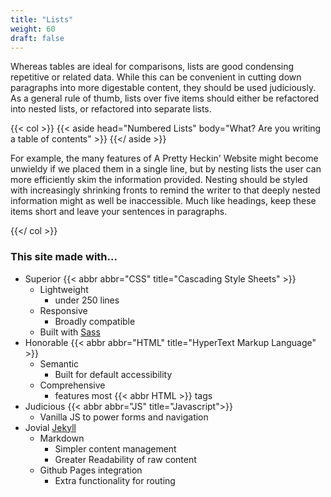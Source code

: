 ```yaml
---
title: "Lists"
weight: 60
draft: false
---
```


Whereas tables are ideal for comparisons, lists are good condensing repetitive or related data. While this
can be convenient in cutting down paragraphs into more digestable content, they should be used
judiciously. As a general rule of thumb, lists over five items should either be refactored into nested
lists, or refactored into separate lists.

{{< col >}}
    {{< aside head="Numbered Lists" body="What? Are you writing a table of contents" >}}
    {{</ aside >}}
    <p>
        For example, the many features of A Pretty Heckin' Website might become unwieldy if we placed them in a
        single line, but by nesting lists the user can more efficiently skim the information provided. Nesting
        should be styled with increasingly shrinking fronts to remind the writer to that deeply nested information
        might as well be inaccessible. Much like headings, keep these items short and leave your sentences in
        paragraphs.
    </p>
{{</ col >}}


### This site made with...

* Superior {{< abbr abbr="CSS" title="Cascading Style Sheets" >}}
    * Lightweight
        * under 250 lines
    * Responsive
        * Broadly compatible 
    * Built with [Sass](https://sass-lang.com/)
* Honorable {{< abbr abbr="HTML" title="HyperText Markup Language" >}}
    * Semantic
        * Built for default accessibility
    * Comprehensive
        * features most {{< abbr HTML >}} tags
* Judicious {{< abbr abbr="JS" title="Javascript">}}
    * Vanilla JS to power forms and navigation
* Jovial [Jekyll](https://jekyllrb.com)
    * Markdown
        * Simpler content management
        * Greater Readability of raw content
    * Github Pages integration
        * Extra functionality for routing
